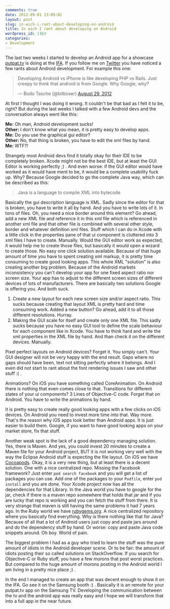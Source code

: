 ```yaml
---
comments: true
date: 2012-09-01 13:09:02
layout: post
slug: in-wich-i-rant-about-developing-on-android
title: In wich I rant about developing on Android
wordpress_id: 1163
categories:
- Development
---
```


The last two weeks I started to develop an Android app for a showcase
[putpat.tv](http://www.putpat.tv) is doing at the
[IFA](http://www.ifa-berlin.de). If you follow me on
[Twitter](http://twitter.com/bitboxer) you have noticed a few rants about
Android development.  For example this one:

<blockquote class="twitter-tweet"><p>Developing Android vs iPhone is like developing PHP vs Rails. Just creepy to think that android is from Google. Why Google, why?</p>&mdash; Bodo Tasche (@bitboxer) <a href="https://twitter.com/bitboxer/status/240685187686625280">August 29, 2012</a></blockquote>
<script async src="//platform.twitter.com/widgets.js" charset="utf-8"></script>

At first I thought I was doing it wrong. It couldn't be that bad as I
felt it to be, right? But during the last weeks I talked with a few
Android devs and the conversation always went like this:

**Me:** Oh man, Android development sucks!    
**Other:** I don't know what you mean, it is pretty easy to develop apps.    
**Me:** Do you use the graphical gui editor?    
**Other:** No, that thing is broken, you have to edit the xml files by hand.    
**Me:** WTF?!
<!-- more -->

Strangely most Android devs find it totally okay for their IDE to be
completely broken. Xcode might not be the best IDE, but at least the
GUI Editor is working perfectly ;) . And even worse: if the GUI editor
would have worked as it would have ment to be, it would be a complete
usability fuck up. Why? Because Google decided to go the complete Java
way, which can be described as this:

> Java is a language to compile XML into bytecode

Basically the gui description language is XML. Sadly since the editor for
that is broken, you have to write it all by hand. And you have to write lots
of it. In tons of files. Oh, you need a nice border around this element?
Go ahead, add a new XML file and reference it in this xml file which
is referenced in another xml file and that other file is combined with
several other style, border and whatever definition xml files. Stuff
which I can do in Xcode with a little click in the properties pane of
that ui component is cluttered into 3 xml files I have to create.
Manually. Would the GUI editor work as expected, it would help me to
create those files, but basically it would open a wizard to create
those. No easy one click solution available. Because of that huge
amount of time you have to spent creating xml markup, it is pretty time
consuming to create good looking apps. This whole XML "solution" is also creating
another big problem. Because of the Android markets inconsistency you can't
develop your app for one fixed aspect ratio nor screen size. Your app has to
adjust to the different screen sizes of different devices of lots of manufacturers.
There are basically two solutions Google is offering you. And both suck.

1. Create a new layout for each new screen size and/or aspect ratio. This
   sucks because creating that layout XML is pretty hard and time consuming
   work. Added a new button? Go ahead, add it to all those different
   resolutions. Hurray.
2. Making the GUI scale for itself and create only one XML file. This sadly
   sucks because you have no easy GUI tool to define the scale behaviour
   for each component like in Xcode. You have to think hard and write the xml
   properties in the XML file by hand. And than check it on the different devices.
   Manually.

Pixel perfect layouts on Android devices? Forget it. You simply can't.
Your GUI designer will not be very happy with the end result. Gaps where
no gaps should have been, text not sitting perfectly where it belongs.
And I even did not start to rant about the font rendering issues I saw
and other stuff :( .

Animations? On iOS you have something called CoreAnimation. On Android
there is nothing that even comes close to that. Transitions for
different states of your ui components? 3 Lines of Objective-C code. Forget
that on Android. You have to write the animations by hand.

It is pretty easy to create really good looking apps with a few
clicks on iOS devices. On Android you need to invest more time into that. Way more.
That's the reason why iOS apps look better than Android apps. It is just
easier to build them. Google, if you want to have good looking apps on
your market store, fix that stuff.

Another weak spot is the lack of a good dependency managing solution. Yes,
there is Maven. And yes, you could invest 20 minutes to create a Maven
file for your Android project, BUT it is not working very well with the
way the Eclipse Android stuff is expecting the file layout. On iOS we
have [Cocoapods](http://cocoapods.org/). Okay, it is a very new thing, but at least there is a
decent solution. One with a nice centralized repo. Missing the Facebook
framework? Just enter `pod search facebook` and you will get a list of
packages you can use. Add one of the packages to your `Podfile`, enter
`pod install` and you are done. Your Xcode project now has all the
dependencies for that Library. In the Java world you have to google for
the jar, check if there is a maven repo somewhere that holds that jar
and if you are lucky that repo is working and you can fetch the stuff
from there. It is very strange that maven is still having the same
problems it had 7 years ago. In the Ruby world we have [rubygems.org](http://rubygems.org). A
nice centralized repository where you basically find everything.
Why is there nothing like that for Java? Because of all that
a lot of Android users just copy and paste jars around and do the
dependency stuff by hand. Or worse: copy and paste Java code snippets
around. Oh boy. World of pain.

The biggest problem I had as a guy who tried to learn the stuff was the
pure amount of idiots in the Android developer scene. Or to be fair: the
amount of idiots posting their so called solutions on StackOverflow. If
you search for Objective-C or Ruby stuff, you have a few morons that post
worst practices. But compared to the huge amount of morons posting in
the Android world I am living in a pretty nice place ;) .

In the end I managed to create an app that was decent enough to show it on the IFA.
Go see it on the Samsung booth :) . Basically it is an remote for your putpat.tv app on the
Samsung TV. Developing the communication between the tv and the android app was
really easy and I hope we will transform that into a full app in the near future.

